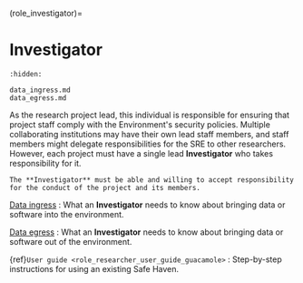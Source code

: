 (role_investigator)=

# Investigator

```{toctree}
:hidden:

data_ingress.md
data_egress.md
```

As the research project lead, this individual is responsible for ensuring that project staff comply with the Environment's security policies.
Multiple collaborating institutions may have their own lead staff members, and staff members might delegate responsibilities for the SRE to other researchers.
However, each project must have a single lead **Investigator** who takes responsibility for it.

```{warning}
The **Investigator** must be able and willing to accept responsibility for the conduct of the project and its members.
```

[Data ingress](data_ingress.md)
: What an **Investigator** needs to know about bringing data or software into the environment.

[Data egress](data_egress.md)
: What an **Investigator** needs to know about bringing data or software out of the environment.

{ref}`User guide <role_researcher_user_guide_guacamole>`
: Step-by-step instructions for using an existing Safe Haven.
